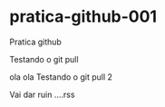 # pratica-github-001
Pratica github

Testando o git pull

ola ola
Testando o git pull 2

Vai dar ruin ....rss
